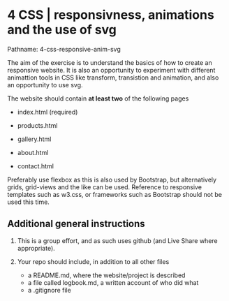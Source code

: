 # 4 CSS | responsivness, animations and the use of svg

Pathname: 4-css-responsive-anim-svg

The aim of the exercise is to understand the basics of how to create an responsive website. It is also an opportunity to experiment with different animattion tools in CSS like transform, transistion and animation, and also an opportunity to use svg.

The website should contain **at least two** of the following pages

- index.html (required)

- products.html

- gallery.html

- about.html

- contact.html

Preferably use flexbox as this is also used by Bootstrap, but alternatively grids, grid-views and the like can be used. Reference to responsive templates such as w3.css, or frameworks such as Bootstrap should not be used this time.



## Additional general instructions

1. This is a group effort, and as such uses github (and Live Share where appropriate).

2. Your repo should include, in addition to all other files
    - a README.md, where the website/project is described
    - a file called logbook.md, a written account of who did what
    - a .gitignore file
